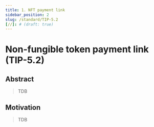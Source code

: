 ```yaml
---
title: 1. NFT payment link
sidebar_position: 2
slug: /standard/TIP-5.2
[//]: # (draft: true)
---
```


# Non-fungible token payment link (TIP-5.2)

## Abstract

> TDB

## Motivation

> TDB
